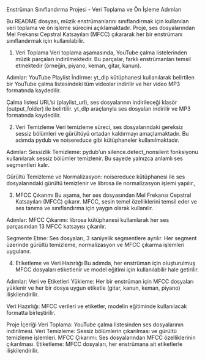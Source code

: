 Enstrüman Sınıflandırma Projesi - Veri Toplama ve Ön İşleme Adımları

Bu README dosyası, müzik enstrümanlarını sınıflandırmak için kullanılan veri toplama ve ön işleme sürecini açıklamaktadır. Proje, ses dosyalarından Mel Frekansı Cepstral Katsayıları (MFCC) çıkararak her bir enstrümanı sınıflandırmak için kullanılabilir.

1. Veri Toplama
Veri toplama aşamasında, YouTube çalma listelerinden müzik parçaları indirilmektedir. Bu parçalar, farklı enstrümanları temsil etmektedir (örneğin, piyano, keman, gitar, kanun).

Adımlar:
YouTube Playlist İndirme: yt_dlp kütüphanesi kullanılarak belirtilen bir YouTube çalma listesindeki tüm videolar indirilir ve her video MP3 formatında kaydedilir.

Çalma listesi URL’si (playlist_url), ses dosyalarının indirileceği klasör (output_folder) ile belirtilir.
yt_dlp araçlarıyla ses dosyaları indirilir ve MP3 formatında kaydedilir.

2. Veri Temizleme
Veri temizleme süreci, ses dosyalarındaki gereksiz sessiz bölümleri ve gürültüyü ortadan kaldırmayı amaçlamaktadır. Bu adımda pydub ve noisereduce gibi kütüphaneler kullanılmaktadır.

Adımlar:
Sessizlik Temizleme: pydub'un silence.detect_nonsilent fonksiyonu kullanılarak sessiz bölümler temizlenir. Bu sayede yalnızca anlamlı ses segmentleri kalır.

Gürültü Temizleme ve Normalizasyon: noisereduce kütüphanesi ile ses dosyalarındaki gürültü temizlenir ve librosa ile normalizasyon işlemi yapılır.,

3. MFCC Çıkarımı
Bu aşama, her ses dosyasından Mel Frekansı Cepstral Katsayıları (MFCC) çıkarır. MFCC, sesin temel özelliklerini temsil eder ve ses tanıma ve sınıflandırma için yaygın olarak kullanılır.

Adımlar:
MFCC Çıkarımı: librosa kütüphanesi kullanılarak her ses parçasından 13 MFCC katsayısı çıkarılır.

Segmente Etme: Ses dosyaları, 3 saniyelik segmentlere ayrılır. Her segment üzerinde gürültü temizleme, normalizasyon ve MFCC çıkarma işlemleri uygulanır.

4. Etiketleme ve Veri Hazırlığı
Bu adımda, her enstrüman için oluşturulmuş MFCC dosyaları etiketlenir ve model eğitimi için kullanılabilir hale getirilir.

Adımlar:
Veri ve Etiketleri Yükleme: Her bir enstrüman için MFCC dosyaları yüklenir ve her bir dosya uygun etiketle (gitar, kanun, keman, piyano) ilişkilendirilir.

Veri Hazırlığı: MFCC verileri ve etiketler, modelin eğitiminde kullanılacak formatta birleştirilir.

Proje İçeriği
Veri Toplama: YouTube çalma listesinden ses dosyalarının indirilmesi.
Veri Temizleme: Sessiz bölümlerin çıkarılması ve gürültü temizleme işlemleri.
MFCC Çıkarımı: Ses dosyalarından MFCC özelliklerinin çıkarılması.
Etiketleme: MFCC dosyaları, her enstrümana ait etiketlerle ilişkilendirilir.
